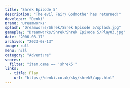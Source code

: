 ```yaml
---
title: "Shrek Episode 5"
description: "The evil Fairy Godmother has returned!"
developer: "Denki"
brand: "Dreamworks"
splash: "Dreamworks/Shrek/Shrek Episode 5/splash.jpg"
gameplay: "Dreamworks/Shrek/Shrek Episode 5/Play03.jpg"
date: "2006-08-17"
archived: "2023-05-13"
image: null
menu: null
category: "Adventure"
scores:
  filter: "item.game == 'shrek5'"
links:
  - title: Play
    url: "https://denki.co.uk/sky/shrek5/app.html"
---
```

